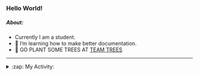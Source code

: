 ### Hello World!

##### About:
- Currently I am a student.
- 🌱 I’m learning how to make better documentation.
- 🌱 GO PLANT SOME TREES AT [TEAM TREES](https://teamtrees.org/)

---
<details>
  <summary>:zap: My Activity:</summary>
  
<!--START_SECTION:waka-->
![Code Time](http://img.shields.io/badge/Code%20Time-1%2C087%20hrs%2037%20mins-blue)

**I'm a Night 🦉** 

```text
🌞 Morning                1310 commits        ██░░░░░░░░░░░░░░░░░░░░░░░   09.23 % 
🌆 Daytime                4862 commits        █████████░░░░░░░░░░░░░░░░   34.27 % 
🌃 Evening                4137 commits        ███████░░░░░░░░░░░░░░░░░░   29.16 % 
🌙 Night                  3880 commits        ███████░░░░░░░░░░░░░░░░░░   27.35 % 
```
📅 **I'm Most Productive on Wednesday** 

```text
Monday                   2173 commits        ████░░░░░░░░░░░░░░░░░░░░░   15.31 % 
Tuesday                  1733 commits        ███░░░░░░░░░░░░░░░░░░░░░░   12.21 % 
Wednesday                3257 commits        ██████░░░░░░░░░░░░░░░░░░░   22.95 % 
Thursday                 1801 commits        ███░░░░░░░░░░░░░░░░░░░░░░   12.69 % 
Friday                   1406 commits        ██░░░░░░░░░░░░░░░░░░░░░░░   09.91 % 
Saturday                 1311 commits        ██░░░░░░░░░░░░░░░░░░░░░░░   09.24 % 
Sunday                   2508 commits        ████░░░░░░░░░░░░░░░░░░░░░   17.68 % 
```


📊 **This Week I Spent My Time On** 

```text
🔥 Editors: 
VS Code                  7 hrs 10 mins       █████████████████████████   100.00 % 

🐱‍💻 Projects: 
CSF22                    3 hrs 57 mins       ██████████████░░░░░░░░░░░   55.16 % 
quizeco                  1 hr 45 mins        ██████░░░░░░░░░░░░░░░░░░░   24.50 % 
technocean-frontend      1 hr 11 mins        ████░░░░░░░░░░░░░░░░░░░░░   16.58 % 
praise                   14 mins             █░░░░░░░░░░░░░░░░░░░░░░░░   03.44 % 
gdsc-next-weather-app    0 secs              ░░░░░░░░░░░░░░░░░░░░░░░░░   00.22 % 
```


 Last Updated on 05/04/2023 17:07:52 UTC
<!--END_SECTION:waka-->
</details>
